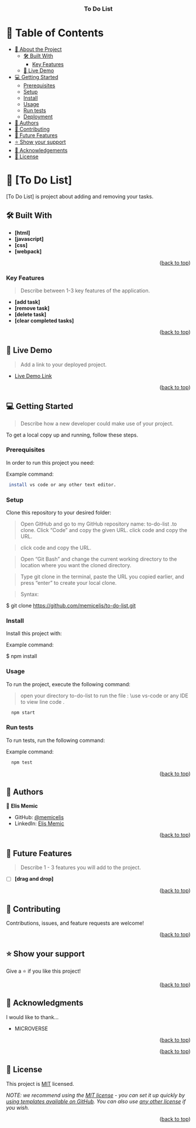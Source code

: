 <a name="readme-top"></a>

<div align="center">

  <h3><b>To Do List</b></h3>

</div>

<!-- TABLE OF CONTENTS -->

# 📗 Table of Contents

- [📖 About the Project](#about-project)
  - [🛠 Built With](#built-with)
    - [Key Features](#key-features)
  - [🚀 Live Demo](#live-demo)
- [💻 Getting Started](#getting-started)
  - [Prerequisites](#prerequisites)
  - [Setup](#setup)
  - [Install](#install)
  - [Usage](#usage)
  - [Run tests](#run-tests)
  - [Deployment](#deployment)
- [👥 Authors](#authors)
- [🤝 Contributing](#contributing)
- [🔭 Future Features](#future-features)
- [⭐️ Show your support](#support)
- [🙏 Acknowledgements](#acknowledgements)
- [📝 License](#license)

<!-- PROJECT DESCRIPTION -->

# 📖 [To Do List] <a name="about-project"></a>

[To Do List] is project about adding and removing your tasks.

## 🛠 Built With <a name="built-with"></a>

- **[html]**
- **[javascript]**
- **[css]**
- **[webpack]**

<p align="right">(<a href="#readme-top">back  to top</a>)</p>

<!-- Features -->

### Key Features <a name="key-features"></a>

> Describe between 1-3 key features of the application.

- **[add task]**
- **[remove task]**
- **[delete task]**
- **[clear completed tasks]**

<p align="right">(<a href="#readme-top">back to top</a>)</p>

<!-- LIVE DEMO -->

## 🚀 Live Demo <a name="live-demo"></a>

> Add a link to your deployed project.

- [Live Demo Link](https://memicelis.github.io/to-do-list/dist)

<p align="right">(<a href="#readme-top">back to top</a>)</p>

## 💻 Getting Started <a name="getting-started"></a>

> Describe how a new developer could make use of your project.

To get a local copy up and running, follow these steps.

### Prerequisites

In order to run this project you need:

Example command:

```sh
 install vs code or any other text editor.
```

### Setup

Clone this repository to your desired folder:

> Open GitHub and go to my GitHub repository name: to-do-list .to clone.
> Click “Code” and copy the given URL.
> click code and copy the URL.

> click code and copy the URL.

> Open “Git Bash” and change the current working directory to the location where you want the cloned directory.

> Type git clone in the terminal, paste the URL you copied earlier, and press “enter” to create your local clone.

> Syntax:

$ git clone https://github.com/memicelis/to-do-list.git

### Install

Install this project with:

Example command:

$ npm install

### Usage

To run the project, execute the following command:

> open your directory to-do-list
> to run the file :
> \use vs-code or any IDE to view line code .

```sh
  npm start
```

### Run tests

To run tests, run the following command:

Example command:

```sh
  npm test
```

<p align="right">(<a href="#readme-top">back to top</a>)</p>

<!-- AUTHORS -->

## 👥 Authors <a name="authors"></a>

👤 **Elis Memic**

- GitHub: [@memicelis](https://github.com/memicelis)
- LinkedIn: [Elis Memic](https://www.linkedin.com/in/elis-memic-0a7393bb)

<p align="right">(<a href="#readme-top">back to top</a>)</p>

<!-- FUTURE FEATURES -->

## 🔭 Future Features <a name="future-features"></a>

> Describe 1 - 3 features you will add to the project.

- [ ] **[drag and drop]**

<p align="right">(<a href="#readme-top">back to top</a>)</p>

<!-- CONTRIBUTING -->

## 🤝 Contributing <a name="contributing"></a>

Contributions, issues, and feature requests are welcome!

<p align="right">(<a href="#readme-top">back to top</a>)</p>

<!-- SUPPORT -->

## ⭐️ Show your support <a name="support"></a>

Give a ⭐️ if you like this project!

<p align="right">(<a href="#readme-top">back to top</a>)</p>

<!-- ACKNOWLEDGEMENTS -->

## 🙏 Acknowledgments <a name="acknowledgements"></a>

I would like to thank...

- MICROVERSE

<p align="right">(<a href="#readme-top">back to top</a>)</p>

<p align="right">(<a href="#readme-top">back to top</a>)</p>

<!-- LICENSE -->

## 📝 License <a name="license"></a>

This project is [MIT](./LICENSE) licensed.

_NOTE: we recommend using the [MIT license](https://choosealicense.com/licenses/mit/) - you can set it up quickly by [using templates available on GitHub](https://docs.github.com/en/communities/setting-up-your-project-for-healthy-contributions/adding-a-license-to-a-repository). You can also use [any other license](https://choosealicense.com/licenses/) if you wish._

<p align="right">(<a href="#readme-top">back to top</a>)</p>
